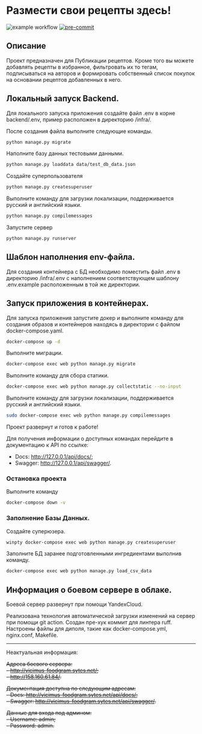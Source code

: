 # Размести свои рецепты здесь!

![example workflow](https://github.com/V1cimus/service_for_viewing_recipes_using_the_API/actions/workflows/foodgram_workflow.yml/badge.svg)
[![pre-commit](https://img.shields.io/badge/pre--commit-enabled-brightgreen?logo=pre-commit)](https://github.com/pre-commit/pre-commit)

## Описание
Проект предназначен для Публикации рецептов. Кроме того вы можете добавлять рецепты в избранное, фильтровать их то тегам, подписываться на авторов и формировать собственный список покупок на основании рецептов добавленных в него. 

## Локальный запуск Backend.
Для локального запуска приложения создайте файл .env в корне backend/.env, пример расположен в директорию /infra/.

После создания файла выполните следующие команды.

```bash
python manage.py migrate
```

Наполните базу данных тестовыми данными.

```bash
python manage.py loaddata data/test_db_data.json
```

Создайте суперпользователя

```bash
python manage.py createsuperuser
```

Выполните команду для загрузки локализации, поддерживается русский и английский языки.

```bash
python manage.py compilemessages
```

Запустите сервер

```bash
python manage.py runserver
```

## Шаблон наполнения env-файла.
Для создания контейнера с БД необходимо поместить файл .env в директорию /infra/.env с наполнением соответствующем шаблону .env.example расположенным в той же директории.

## Запуск приложения в контейнерах.
Для запуска приложения запустите докер и выполните команду для создания образов и контейнеров находясь в директории с файлом docker-compose.yaml.

```bash
docker-compose up -d
```

Выполните миграции.

```bash
docker-compose exec web python manage.py migrate
```

Выполните команду для сбора статики.

```bash
docker-compose exec web python manage.py collectstatic --no-input
```

Выполните команду для загрузки локализации, поддерживается русский и английский языки.

```bash
sudo docker-compose exec web python manage.py compilemessages
```

Проект развернут и готов к работе!

Для получения информации о доступных командах перейдите в документацию к API по ссылке: 
- Docs: http://127.0.0.1/api/docs/;
- Swagger: http://127.0.0.1/api/swagger/.

### Остановка проекта

Выполните команду

```bash
docker-compose down -v
```

### Заполнение Базы Данных.

Создайте суперюзера.

```bash
winpty docker-compose exec web python manage.py createsuperuser
```

Заполните БД заранее подготовленными ингредиентами выполнив команду.

```bash
docker-compose exec web python manage.py load_csv_data
```

## Информация о боевом сервере в облаке.

Боевой сервер развернут при помощи YandexCloud.

Реализована технология автоматической загрузки изменений на сервер при помощи git action.
Создан пре-хук коммит для линтера ruff. 
Настроены файлы для диполя, такие как docker-compose.yml, nginx.conf, Makefile.

---
Неактуальная информация:

~~Адреса боевого сервера:~~ <br>
~~- http://vicimus-foodgram.sytes.net/;~~ <br>
~~- http://158.160.61.84/.~~ <br>

~~Документация доступна по следующим адресам:~~ <br>
~~- Docs: http://vicimus-foodgram.sytes.net/api/docs/;~~ <br>
~~- Swagger: http://vicimus-foodgram.sytes.net/api/swagger/.~~ <br>

~~Данные для входа под админом:~~ <br>
~~- Username: admin;~~ <br>
~~- Password: admin.~~ <br>
